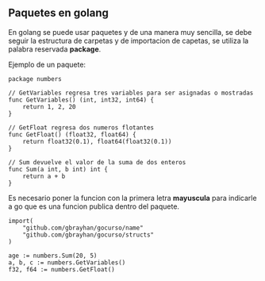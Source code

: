 ## Paquetes en **golang**
  
En golang se puede usar paquetes y de una manera muy sencilla, se debe seguir la estructura de carpetas y de importacion de capetas, se utiliza la palabra reservada **package**.  
  
Ejemplo de un paquete:  
  
```golang  
package numbers

// GetVariables regresa tres variables para ser asignadas o mostradas
func GetVariables() (int, int32, int64) {
	return 1, 2, 20
}

// GetFloat regresa dos numeros flotantes
func GetFloat() (float32, float64) {
	return float32(0.1), float64(float32(0.1))
}

// Sum devuelve el valor de la suma de dos enteros
func Sum(a int, b int) int {
	return a + b
}
```  
Es necesario poner la funcion con la primera letra **mayuscula** para indicarle a go que es una funcion publica dentro del paquete.  
  
```golang  
import(
	"github.com/gbrayhan/gocurso/name"
	"github.com/gbrayhan/gocurso/structs"
)

age := numbers.Sum(20, 5)
a, b, c := numbers.GetVariables()
f32, f64 := numbers.GetFloat()

```  
